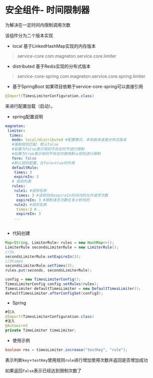# 安全组件- 时间限制器
为解决在一定时间内限制调用次数

该组件分为二个版本实现

- local 基于LinkedHashMap实现的内存版本
> service-core com.magneton.service.core.limiter

- distributed 基于Redis实现的分布式版本
> service-core-spring com.magneton.service.core.spring.limiter

- 基于SpringBoot
如果项目依赖于service-core-spring可以直接引用
```java
@Import(TimesLimiterConfiguration.class)
```
来进行配置加载（启动）。

- spring配置说明
```yaml
magneton:
 limiter:
  times:
   mode: local/distributed #配置模式，本地版本或者分布式版本
   #强制规则匹配，默认false
   #如果为false表示规则不存在时不进行限制
   #如果为true表示规则不存在时使用默认规则进行限制
   fore: false 
   #默认规则配置，在fore=true时作用
   defaultRule:
    times: 3
    expireIn: 3
   # 规则列表
   rules:
    rule1: #规则名称
     times: 3 #该规则在expireIn时间内的允许请求次数
     expireIn: 3 #限制请求次数在多少秒内的
    rule2: #规则名称
     times:3 #...
     expireIn: 3
    ...
    
```

- 代码创建
```java
Map<String, LimiterRule> rules = new HashMap<>();
LimiterRule secondsLimiterRule = new LimiterRule();
//3s
secondsLimiterRule.setExpireIn(3);
//3times
secondsLimiterRule.setTimes(3);
rules.put(seconds, secondsLimiterRule);

config = new TimesLimiterConfig();
TimesLimiterConfig config.setRules(rules);
TimesLimiter defaultTimesLimiter = new DefaultTimesLimiter();
defaultTimesLimiter.afterConfigSet(config3);
```

- Spring
```java
#引入
@Import(TimesLimiterConfiguration.class)
#注入
@Autowired
private TimeLimiter timeLimiter;
```

- 使用示例

```java
boolean res = timesLimiter.increase("testKey", "rule");
```
表示判断`key`=`testKey`使用规则`rule`进行增加使用次数并返回是否增加成功

如果返回`false`表示已经达到限制次数了